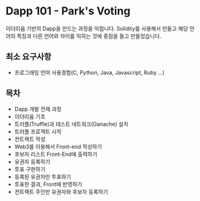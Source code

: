 # Dapp 101 - Park's Voting

이더리움 기반의 Dapp을 만드는 과정을 익힙니다.
Solidity를 사용해서 만들고 해당 언어의 특징과 다른 언어와 차이를 익히는 것에 중점을 들고 만들었습니다. 

## 최소 요구사항
- 프로그래밍 언어 사용경험(C, Python, Java, Javascript, Ruby ...)

## 목차
- Dapp 개발 전체 과정
- 이더리움 기초
- 트러플(Truffle)과 테스트 네트워크(Ganache) 설치
- 트러플 프로젝트 시작
- 컨트랙트 작성
- Web3를 이용해서 Front-end 작성하기
- 후보자 리스트 Front-End에 출력하기
- 유권자 등록하기
- 투표 구현하기
- 등록된 유권자만 투표하기
- 투표한 결과, Front에 반영하기
- 컨트랙트 주인만 유권자와 후보자 등록하기
